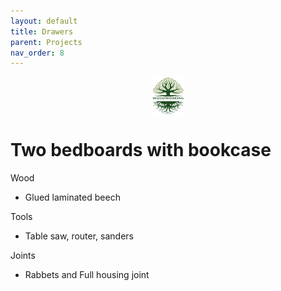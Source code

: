 ```yaml
---
layout: default
title: Drawers
parent: Projects
nav_order: 8
---
```

<center>
<img src="../media/Lignarius.png" width="10%" height="10%" align="middle"/>
</center>

# Two bedboards with bookcase

Wood
* Glued laminated beech

Tools
* Table saw, router, sanders

Joints
* Rabbets and Full housing joint